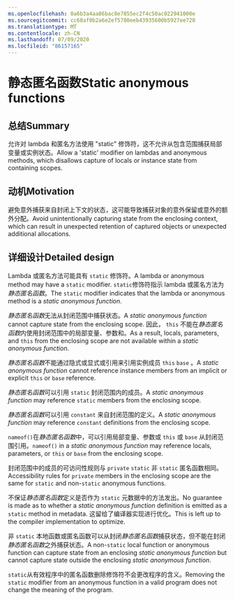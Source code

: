 ```yaml
---
ms.openlocfilehash: 0a6b3a4aa86bac8e7855ec2f4c50ac022941000e
ms.sourcegitcommit: cc68af0b2a6e2ef5780eeb43935600b5927ee720
ms.translationtype: MT
ms.contentlocale: zh-CN
ms.lasthandoff: 07/09/2020
ms.locfileid: "86157165"
---
```

# <a name="static-anonymous-functions"></a><span data-ttu-id="fe448-101">静态匿名函数</span><span class="sxs-lookup"><span data-stu-id="fe448-101">Static anonymous functions</span></span>

## <a name="summary"></a><span data-ttu-id="fe448-102">总结</span><span class="sxs-lookup"><span data-stu-id="fe448-102">Summary</span></span>

<span data-ttu-id="fe448-103">允许对 lambda 和匿名方法使用 "static" 修饰符，这不允许从包含范围捕获局部变量或实例状态。</span><span class="sxs-lookup"><span data-stu-id="fe448-103">Allow a 'static' modifier on lambdas and anonymous methods, which disallows capture of locals or instance state from containing scopes.</span></span>

## <a name="motivation"></a><span data-ttu-id="fe448-104">动机</span><span class="sxs-lookup"><span data-stu-id="fe448-104">Motivation</span></span>

<span data-ttu-id="fe448-105">避免意外捕获来自封闭上下文的状态，这可能导致捕获对象的意外保留或意外的额外分配。</span><span class="sxs-lookup"><span data-stu-id="fe448-105">Avoid unintentionally capturing state from the enclosing context, which can result in unexpected retention of captured objects or unexpected additional allocations.</span></span>

## <a name="detailed-design"></a><span data-ttu-id="fe448-106">详细设计</span><span class="sxs-lookup"><span data-stu-id="fe448-106">Detailed design</span></span>

<span data-ttu-id="fe448-107">Lambda 或匿名方法可能具有 `static` 修饰符。</span><span class="sxs-lookup"><span data-stu-id="fe448-107">A lambda or anonymous method may have a `static` modifier.</span></span> <span data-ttu-id="fe448-108">`static`修饰符指示 lambda 或匿名方法为*静态匿名函数*。</span><span class="sxs-lookup"><span data-stu-id="fe448-108">The `static` modifier indicates that the lambda or anonymous method is a *static anonymous function*.</span></span>

<span data-ttu-id="fe448-109">*静态匿名函数*无法从封闭范围中捕获状态。</span><span class="sxs-lookup"><span data-stu-id="fe448-109">A *static anonymous function* cannot capture state from the enclosing scope.</span></span>
<span data-ttu-id="fe448-110">因此， `this` 不能在*静态匿名函数*内使用封闭范围中的局部变量、参数和。</span><span class="sxs-lookup"><span data-stu-id="fe448-110">As a result, locals, parameters, and `this` from the enclosing scope are not available within a *static anonymous function*.</span></span>

<span data-ttu-id="fe448-111">*静态匿名函数*不能通过隐式或显式或引用来引用实例成员 `this` `base` 。</span><span class="sxs-lookup"><span data-stu-id="fe448-111">A *static anonymous function* cannot reference instance members from an implicit or explicit `this` or `base` reference.</span></span>

<span data-ttu-id="fe448-112">*静态匿名函数*可以引用 `static` 封闭范围内的成员。</span><span class="sxs-lookup"><span data-stu-id="fe448-112">A *static anonymous function* may reference `static` members from the enclosing scope.</span></span>

<span data-ttu-id="fe448-113">*静态匿名函数*可以引用 `constant` 来自封闭范围的定义。</span><span class="sxs-lookup"><span data-stu-id="fe448-113">A *static anonymous function* may reference `constant` definitions from the enclosing scope.</span></span>

<span data-ttu-id="fe448-114">`nameof()`在*静态匿名函数*中，可以引用局部变量、参数或 `this` 或 `base` 从封闭范围引用。</span><span class="sxs-lookup"><span data-stu-id="fe448-114">`nameof()` in a *static anonymous function* may reference locals, parameters, or `this` or `base` from the enclosing scope.</span></span>

<span data-ttu-id="fe448-115">封闭范围中的成员的可访问性规则与 `private` `static` 非 `static` 匿名函数相同。</span><span class="sxs-lookup"><span data-stu-id="fe448-115">Accessibility rules for `private` members in the enclosing scope are the same for `static` and non-`static` anonymous functions.</span></span>

<span data-ttu-id="fe448-116">不保证*静态匿名函数*定义是否作为 `static` 元数据中的方法发出。</span><span class="sxs-lookup"><span data-stu-id="fe448-116">No guarantee is made as to whether a *static anonymous function* definition is emitted as a `static` method in metadata.</span></span> <span data-ttu-id="fe448-117">这留给了编译器实现进行优化。</span><span class="sxs-lookup"><span data-stu-id="fe448-117">This is left up to the compiler implementation to optimize.</span></span>

<span data-ttu-id="fe448-118">非 `static` 本地函数或匿名函数可以从封闭*静态匿名函数*捕获状态，但不能在封闭*静态匿名函数*之外捕获状态。</span><span class="sxs-lookup"><span data-stu-id="fe448-118">A non-`static` local function or anonymous function can capture state from an enclosing *static anonymous function* but cannot capture state outside the enclosing *static anonymous function*.</span></span>

<span data-ttu-id="fe448-119">`static`从有效程序中的匿名函数删除修饰符不会更改程序的含义。</span><span class="sxs-lookup"><span data-stu-id="fe448-119">Removing the `static` modifier from an anonymous function in a valid program does not change the meaning of the program.</span></span>
